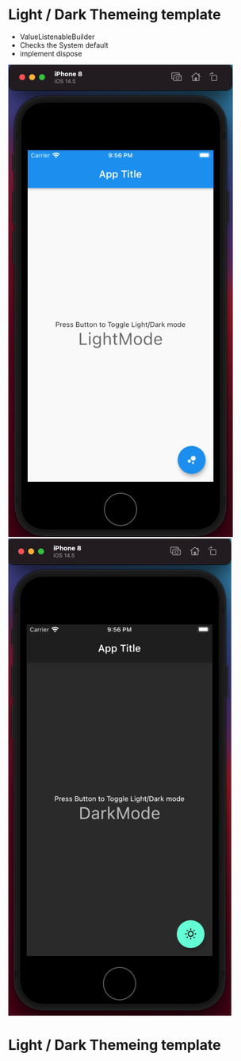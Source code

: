 # Light / Dark Themeing template


- ValueListenableBuilder
- Checks the System default 
- implement dispose 

![Light](assets/light.png)
![Dark](assets/dark.png)

# Light / Dark Themeing template

